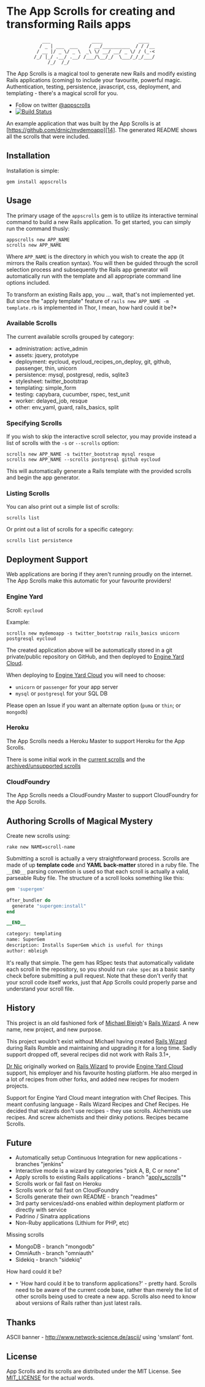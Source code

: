 # The App Scrolls for creating and transforming Rails apps

```
             ___               ____             ____  
            / _ | ___  ___    / __/__________  / / /__
           / __ |/ _ \/ _ \  _\ \/ __/ __/ _ \/ / (_-<
          /_/ |_/ .__/ .__/ /___/\__/_/  \___/_/_/___/
               /_/  /_/                               
```

The App Scrolls is a magical tool to generate new Rails and modify existing Rails applications (coming) to include your favourite, powerful magic. Authentication, testing, persistence, javascript, css, deployment, and templating - there's a magical scroll for you.

* Follow on twitter [@appscrolls][9]
* [![Build Status](https://secure.travis-ci.org/drnic/appscrolls.png?branch=master)](http://travis-ci.org/drnic/appscrolls)

An example application that was built by the App Scrolls is at [https://github.com/drnic/mydemoapp][14]. The generated README shows all the scrolls that were included.

## Installation

Installation is simple:

    gem install appscrolls

## Usage

The primary usage of the `appscrolls` gem is to utilize its interactive terminal command to build a new Rails application. To get started, you can simply run the command thusly:

    appscrolls new APP_NAME
    scrolls new APP_NAME

Where `APP_NAME` is the directory in which you wish to create the app (it mirrors the Rails creation syntax). You will then be guided through the scroll selection process and subsequently the Rails app generator will automatically run with the template and all appropriate command line options included.

To transform an existing Rails app, you ... wait, that's not implemented yet. But since the "apply template" feature of `rails new APP_NAME -m template.rb` is implemented in Thor, I mean, how hard could it be?*

### Available Scrolls

The current available scrolls grouped by category:

* administration: active_admin
* assets: jquery, prototype
* deployment: eycloud, eycloud_recipes_on_deploy, git, github, passenger, thin, unicorn
* persistence: mysql, postgresql, redis, sqlite3
* stylesheet: twitter_bootstrap
* templating: simple_form
* testing: capybara, cucumber, rspec, test_unit
* worker: delayed_job, resque
* other: env_yaml, guard, rails_basics, split

### Specifying Scrolls

If you wish to skip the interactive scroll selector, you may provide instead a list of scrolls with the `-s` or `--scrolls` option:

    scrolls new APP_NAME -s twitter_bootstrap mysql resque
    scrolls new APP_NAME --scrolls postgresql github eycloud

This will automatically generate a Rails template with the provided scrolls and begin the app generator.

### Listing Scrolls

You can also print out a simple list of scrolls:

    scrolls list

Or print out a list of scrolls for a specific category:

    scrolls list persistence

## Deployment Support

Web applications are boring if they aren't running proudly on the internet. The App Scrolls make this automatic for your favourite providers!

### Engine Yard

Scroll: `eycloud`

Example:

```
scrolls new mydemoapp -s twitter_bootstrap rails_basics unicorn postgresql eycloud
```

The created application above will be automatically stored in a git private/public repository on GitHub, and then deployed to [Engine Yard Cloud][6].

When deploying to [Engine Yard Cloud][6] you will need to choose:

* `unicorn` or `passenger` for your app server
* `mysql` or `postgresql` for your SQL DB

Please open an Issue if you want an alternate option (`puma` or `thin`; or `mongodb`)

### Heroku

The App Scrolls needs a Heroku Master to support Heroku for the App Scrolls. 

There is some initial work in the [current scrolls][11] and the [archived/unsupported scrolls][12]

### CloudFoundry

The App Scrolls needs a CloudFoundry Master to support CloudFoundry for the App Scrolls. 

## Authoring Scrolls of Magical Mystery

Create new scrolls using:

    rake new NAME=scroll-name

Submitting a scroll is actually a very straightforward process. Scrolls are made of up **template code** and **YAML back-matter** stored in a ruby file. The `__END__` parsing convention is used so that each scroll is actually a valid, parseable Ruby file. The structure of a scroll looks something like this:

```ruby
gem 'supergem'

after_bundler do
  generate "supergem:install"
end

__END__

category: templating
name: SuperGem
description: Installs SuperGem which is useful for things
author: mbleigh
```

It's really that simple. The gem has RSpec tests that automatically validate each scroll in the repository, so you should run `rake spec` as a basic sanity check before submitting a pull request. Note that these don't verify that your scroll code itself works, just that App Scrolls could properly parse and understand your scroll file.

## History

This project is an old fashioned fork of [Michael Bleigh][5]'s [Rails Wizard][4]. A new name, new project, and new purpose. 

This project wouldn't exist without Michael having created [Rails Wizard][4] during Rails Rumble and maintaining and upgrading it for a long time. Sadly support dropped off, several recipes did not work with Rails 3.1+, 

[Dr Nic][7] originally worked on [Rails Wizard][4] to provide [Engine Yard Cloud][6] support, his employer and his favourite hosting platform. He also merged in a lot of recipes from other forks, and added new recipes for modern projects.

Support for Engine Yard Cloud meant integration with Chef Recipes. This meant confusing language - Rails Wizard Recipes and Chef Recipes. He decided that wizards don't use recipes - they use scrolls. Alchemists use recipes. And screw alchemists and their dinky potions. Recipes became Scrolls.

## Future

* Automatically setup Continuous Integration for new applications - branches "jenkins"
* Interactive mode is a wizard by categories "pick A, B, C or none"
* Apply scrolls to existing Rails applications - branch "[apply_scrolls][13]"*
* Scrolls work or fail fast on Heroku
* Scrolls work or fail fast on CloudFoundry
* Scrolls generate their own README - branch "readmes"
* 3rd party services/add-ons enabled within deployment platform or directly with service
* Padrino / Sinatra applications
* Non-Ruby applications (Lithium for PHP, etc)

Missing scrolls

* MongoDB - branch "mongodb"
* OmniAuth - branch "omniauth"
* Sidekiq - branch "sidekiq"

How hard could it be?

* `*` 'How hard could it be to transform applications?' - pretty hard. Scrolls need to be aware of the current code base, rather than merely the list of other scrolls being used to create a new app. Scrolls also need to know about versions of Rails rather than just latest rails.

## Thanks

ASCII banner - http://www.network-science.de/ascii/ using 'smslant' font.

## License

App Scrolls and its scrolls are distributed under the MIT License. See [MIT_LICENSE][10] for the actual words.

[1]:http://appscrolls.org/
[2]:https://github.com/drnic/appscrolls
[2]:https://github.com/drnic/appscrolls/tree/master/scrolls
[4]:https://github.com/intridea/rails_wizard
[5]:https://github.com/mbleigh
[6]:http://www.engineyard.com/products/cloud
[7]:http://drnicwilliams.com
[9]:https://twitter.com/elderscrolls
[10]:https://github.com/drnic/appscrolls/blob/master/MIT_LICENSE
[11]:https://github.com/drnic/appscrolls/tree/master/scrolls
[12]:https://github.com/drnic/appscrolls/tree/master/scrolls/zzz
[13]:https://github.com/drnic/appscrolls/tree/apply_scrolls
[14]:https://github.com/drnic/mydemoapp